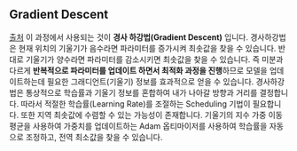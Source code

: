 ## Gradient Descent
[출처](https://hi-guten-tag.tistory.com/205)
이 과정에서 사용되는 것이 **경사 하강법(Gradient Descent)** 입니다. 경사하강법은 현재 위치의 기울기가 음수라면 파라미터를 증가시켜 최솟값을 찾을 수 있습니다. 반대로 기울기가 양수라면 파라미터를 감소시키면 최솟값을 찾을 수 있습니다. 즉 미분과 다르게 **반복적으로 파라미터를 업데이트 하면서 최적화 과정을 진행**하므로 모델을 업데이트하는데 필요한 그래디언트(기울기) 정보를 효과적으로 얻을 수 있습니다. 경사하강법은 통상적으로 학습률과 기울기 정보를 혼합하여 내가 나아갈 방향과 거리를 결정합니다. 따라서 적절한 학습률(Learning Rate)를 조절하는 Scheduling 기법이 필요합니다. 또한 지역 최솟값에 수렴할 수 있는 가능성이 존재합니다. 기울기의 지수 가중 이동 평균을 사용하여 가중치를 업데이트하는 Adam 옵티마이저를 사용하여 학습률을 자동으로 조정하고, 전역 최소값을 찾을 수 있습니다.